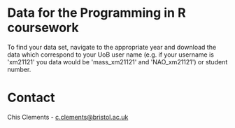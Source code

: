 # Data for the Programming in R coursework

To find your data set, navigate to the appropriate year and download the data which correspond to your UoB user name (e.g. if your username is 'xm21121' you data would be 'mass_xm21121' and 'NAO_xm21121') or student number.

# Contact
Chis Clements - c.clements@bristol.ac.uk
